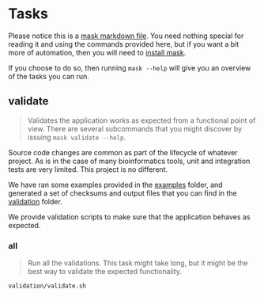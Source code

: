 # Tasks

Please notice this is a [mask markdown file][mask]. You need nothing special for reading it
and using the commands provided here, but if you want a bit more of automation,
then you will need to [install mask][mask-install].

If you choose to do so, then running `mask --help` will give you an overview of the tasks you can run.

## validate

> Validates the application works as expected from a functional point of view.
> There are several subcommands that you might discover by issuing `mask validate --help`.  

Source code changes are common as part of the lifecycle of whatever project. As is in the case of many
bioinformatics tools, unit and integration tests are very limited. This project is no different.

We have ran some examples provided in the [examples](examples) folder, and generated a set of checksums and
output files that you can find in the [validation](validation) folder.

We provide validation scripts to make sure that the application behaves as expected.

### all

> Run all the validations. This task might take long, but it might be the best way to validate
> the expected functionality.

~~~sh
validation/validate.sh
~~~

[mask]: https://github.com/jakedeichert/mask
[mask-install]: https://github.com/jakedeichert/mask/#installation

